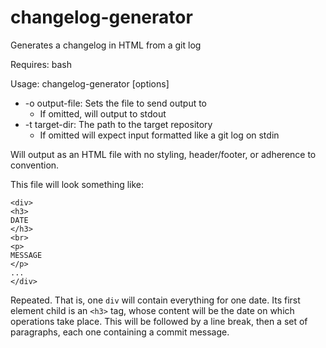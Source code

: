 # changelog-generator
Generates a changelog in HTML from a git log

Requires: bash

Usage: changelog-generator [options]
 - -o output-file: Sets the file to send output to
   - If omitted, will output to stdout
 - -t target-dir: The path to the target repository
   - If omitted will expect input formatted like a git log on stdin

Will output as an HTML file with no styling, header/footer, or adherence to convention.

This file will look something like:

    <div>
    <h3>
    DATE
    </h3>
    <br>
    <p>
    MESSAGE
    </p>
    ...
    </div>

Repeated. That is, one `div` will contain everything for one date. Its first element child is an `<h3>` tag, whose content will be the date on which operations take place. This will be followed by a line break, then a set of paragraphs, each one containing a commit message.
